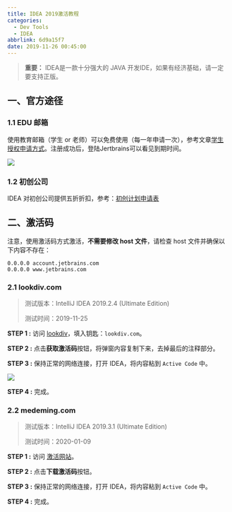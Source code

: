 ```yaml
---
title: IDEA 2019激活教程
categories:
  - Dev Tools
  - IDEA
abbrlink: 6d9a15f7
date: 2019-11-26 00:45:00
---
```


> **重要：** IDEA是一款十分强大的 JAVA 开发IDE，如果有经济基础，请一定要支持正版。

## 一、官方途径

### 1.1 EDU 邮箱

使用教育邮箱（学生 or 老师）可以免费使用（每一年申请一次），参考文章[学生授权申请方式](https://sales.jetbrains.com/hc/zh-cn/articles/207154369-学生授权申请方式)。注册成功后，登陆Jertbrains可以看见到期时间。

![](https://cdn.jsdelivr.net/gh/jitwxs/cdn/blog/posts/201804/20180404211822239.png)

### 1.2 初创公司

IDEA 对初创公司提供五折折扣，参考：[初创计划申请表](https://www.jetbrains.com/estore/startup/)

## 二、激活码

注意，使用激活码方式激活，**不需要修改 host 文件**，请检查 host 文件并确保以下内容不存在：

```
0.0.0.0 account.jetbrains.com
0.0.0.0 www.jetbrains.com
```

### 2.1 lookdiv.com

> 测试版本：IntelliJ IDEA 2019.2.4 (Ultimate Edition)
>
> 测试时间：2019-11-25

**STEP 1 :** 访问 [lookdiv](http://lookdiv.com/)，填入钥匙：`lookdiv.com`。

**STEP 2 :** 点击**获取激活码**按钮，将弹窗内容复制下来，去掉最后的注释部分。

**STEP 3 :** 保持正常的网络连接，打开 IDEA，将内容粘到 `Active Code` 中。

![](https://cdn.jsdelivr.net/gh/jitwxs/cdn/blog/posts/201911/20191127211819742.jpg)

**STEP 4 :** 完成。

### 2.2 medeming.com

> 测试版本：IntelliJ IDEA 2019.3.1 (Ultimate Edition)
>
> 测试时间：2020-01-09

**STEP 1 :** 访问 [激活网站](http://idea.medeming.com/jets/)。

**STEP 2 :** 点击**下载激活码**按钮。

**STEP 3 :** 保持正常的网络连接，打开 IDEA，将内容粘到 `Active Code` 中。

**STEP 4 :** 完成。
